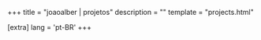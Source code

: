 +++
title = "joaoalber | projetos"
description = ""
template = "projects.html"

[extra]
lang = 'pt-BR'
+++
